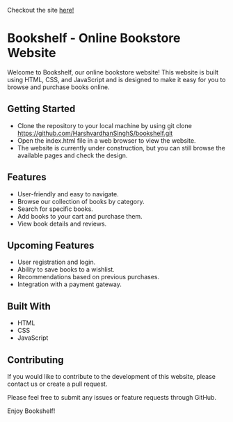 Checkout the site [here!](https://harshvardhanss.github.io/Bookshelf)

# Bookshelf - Online Bookstore Website
Welcome to Bookshelf, our online bookstore website! This website is built using HTML, CSS, and JavaScript and is designed to make it easy for you to browse and purchase books online.

## Getting Started
- Clone the repository to your local machine by using git clone https://github.com/HarshvardhanSinghS/bookshelf.git
- Open the index.html file in a web browser to view the website.
- The website is currently under construction, but you can still browse the available pages and check the design.

## Features
- User-friendly and easy to navigate.
- Browse our collection of books by category.
- Search for specific books.
- Add books to your cart and purchase them.
- View book details and reviews.

## Upcoming Features
- User registration and login.
- Ability to save books to a wishlist.
- Recommendations based on previous purchases.
- Integration with a payment gateway.

## Built With
- HTML
- CSS
- JavaScript

## Contributing
If you would like to contribute to the development of this website, please contact us or create a pull request.

Please feel free to submit any issues or feature requests through GitHub.

Enjoy Bookshelf!
